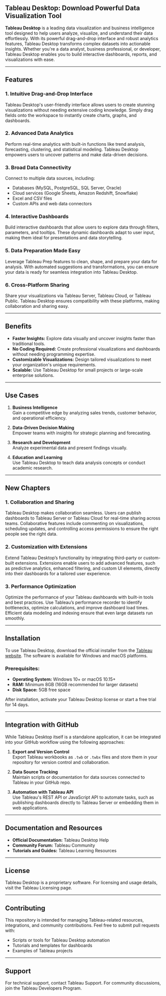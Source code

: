 ## Tableau Desktop: Download Powerful Data Visualization Tool

**Tableau Desktop** is a leading data visualization and business intelligence tool designed to help users analyze, visualize, and understand their data effortlessly. With its powerful drag-and-drop interface and robust analytics features, Tableau Desktop transforms complex datasets into actionable insights. Whether you're a data analyst, business professional, or developer, Tableau Desktop enables you to build interactive dashboards, reports, and visualizations with ease.

---

## Features

### 1. **Intuitive Drag-and-Drop Interface**

Tableau Desktop's user-friendly interface allows users to create stunning visualizations without needing extensive coding knowledge. Simply drag fields onto the workspace to instantly create charts, graphs, and dashboards.

### 2. **Advanced Data Analytics**

Perform real-time analytics with built-in functions like trend analysis, forecasting, clustering, and statistical modeling. Tableau Desktop empowers users to uncover patterns and make data-driven decisions.

### 3. **Broad Data Connectivity**

Connect to multiple data sources, including:

- Databases (MySQL, PostgreSQL, SQL Server, Oracle)
- Cloud services (Google Sheets, Amazon Redshift, Snowflake)
- Excel and CSV files
- Custom APIs and web data connectors

### 4. **Interactive Dashboards**

Build interactive dashboards that allow users to explore data through filters, parameters, and tooltips. These dynamic dashboards adapt to user input, making them ideal for presentations and data storytelling.

### 5. **Data Preparation Made Easy**

Leverage Tableau Prep features to clean, shape, and prepare your data for analysis. With automated suggestions and transformations, you can ensure your data is ready for seamless integration into Tableau Desktop.

### 6. **Cross-Platform Sharing**

Share your visualizations via Tableau Server, Tableau Cloud, or Tableau Public. Tableau Desktop ensures compatibility with these platforms, making collaboration and sharing easy.

---

## Benefits

- **Faster Insights:** Explore data visually and uncover insights faster than traditional tools.
- **No Coding Required:** Create professional visualizations and dashboards without needing programming expertise.
- **Customizable Visualizations:** Design tailored visualizations to meet your organization's unique requirements.
- **Scalable:** Use Tableau Desktop for small projects or large-scale enterprise solutions.

---

## Use Cases

1. **Business Intelligence**  
    Gain a competitive edge by analyzing sales trends, customer behavior, and operational efficiency.
    
2. **Data-Driven Decision Making**  
    Empower teams with insights for strategic planning and forecasting.
    
3. **Research and Development**  
    Analyze experimental data and present findings visually.
    
4. **Education and Learning**  
    Use Tableau Desktop to teach data analysis concepts or conduct academic research.
    

---

## New Chapters

### 1. **Collaboration and Sharing**

Tableau Desktop makes collaboration seamless. Users can publish dashboards to Tableau Server or Tableau Cloud for real-time sharing across teams. Collaborative features include commenting on visualizations, scheduling updates, and controlling access permissions to ensure the right people see the right data.

### 2. **Customization with Extensions**

Extend Tableau Desktop’s functionality by integrating third-party or custom-built extensions. Extensions enable users to add advanced features, such as predictive analytics, enhanced filtering, and custom UI elements, directly into their dashboards for a tailored user experience.

### 3. **Performance Optimization**

Optimize the performance of your Tableau dashboards with built-in tools and best practices. Use Tableau’s performance recorder to identify bottlenecks, optimize calculations, and improve dashboard load times. Efficient data modeling and indexing ensure that even large datasets run smoothly.

---

## Installation

To use Tableau Desktop, download the official installer from the [Tableau website](https://www.tableau.com/). The software is available for Windows and macOS platforms.

### Prerequisites:

- **Operating System:** Windows 10+ or macOS 10.15+
- **RAM:** Minimum 8GB (16GB recommended for larger datasets)
- **Disk Space:** 5GB free space

After installation, activate your Tableau Desktop license or start a free trial for 14 days.

---

## Integration with GitHub

While Tableau Desktop itself is a standalone application, it can be integrated into your GitHub workflow using the following approaches:

1. **Export and Version Control**  
    Export Tableau workbooks as `.twb` or `.twbx` files and store them in your repository for version control and collaboration.
    
2. **Data Source Tracking**  
    Maintain scripts or documentation for data sources connected to Tableau in your GitHub repo.
    
3. **Automation with Tableau API**  
    Use Tableau's REST API or JavaScript API to automate tasks, such as publishing dashboards directly to Tableau Server or embedding them in web applications.
    

---

## Documentation and Resources

- **Official Documentation:** Tableau Desktop Help
- **Community Forum:** Tableau Community
- **Tutorials and Guides:** Tableau Learning Resources

---

## License

Tableau Desktop is a proprietary software. For licensing and usage details, visit the Tableau Licensing page.

---

## Contributing

This repository is intended for managing Tableau-related resources, integrations, and community contributions. Feel free to submit pull requests with:

- Scripts or tools for Tableau Desktop automation
- Tutorials and templates for dashboards
- Examples of Tableau projects

---

## Support

For technical support, contact Tableau Support. For community discussions, join the Tableau Developers Program.
